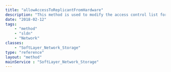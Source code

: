 ```yaml
---
title: "allowAccessToReplicantFromHardware"
description: "This method is used to modify the access control list for this Storage replicant volume.  The SoftLayer_Hardware objects which have been allowed access to this storage will be listed in the allowedHardware property of this storage replicant volume. "
date: "2018-02-12"
tags:
    - "method"
    - "sldn"
    - "Network"
classes:
    - "SoftLayer_Network_Storage"
type: "reference"
layout: "method"
mainService : "SoftLayer_Network_Storage"
---
```


